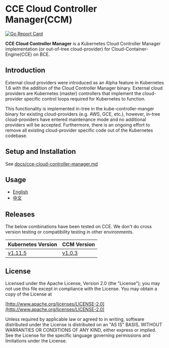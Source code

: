 # CCE Cloud Controller Manager(CCM)
[![Go Report Card](https://goreportcard.com/badge/github.com/baidu/cloud-provider-baiducloud)](https://goreportcard.com/report/github.com/baidu/cloud-provider-baiducloud)

**CCE Cloud Controller Manager** is a Kubernetes Cloud Controller Manager implementation (or out-of-tree cloud-provider) for Cloud-Container-Engine(CCE) on BCE.

## Introduction

External cloud providers were introduced as an Alpha feature in Kubernetes 1.6 with the addition of the Cloud Controller Manager binary. External cloud providers are Kubernetes (master) controllers that implement the cloud-provider specific control loops required for Kubernetes to function.

This functionality is implemented in-tree in the kube-controller-manger binary for existing cloud-providers (e.g. AWS, GCE, etc.), however, in-tree cloud-providers have entered maintenance mode and no additional providers will be accepted. Furthermore, there is an ongoing effort to remove all existing cloud-provider specific code out of the Kubernetes codebase.

## Setup and Installation

See [docs/cce-cloud-controller-manager.md](docs/cce-cloud-controller-manager.md)

## Usage

- [English](docs/tutorial.md)
- [中文](docs/tutorial_zh-CN.md)

## Releases
The below combinations have been tested on CCE. We don't do cross version testing or compatibility testing in other environments. 

| Kubernetes Version  | CCM Version   |
|--------|--------|
| [v1.11.5](https://github.com/kubernetes/kubernetes/releases/tag/v1.11.5) | [v1.0.3](https://github.com/baidu/cloud-provider-baiducloud/releases/tag/v1.0.3)  |

## License

Licensed under the Apache License, Version 2.0 (the "License");
you may not use this file except in compliance with the License.
You may obtain a copy of the License at

[http://www.apache.org/licenses/LICENSE-2.0](http://www.apache.org/licenses/LICENSE-2.0)

Unless required by applicable law or agreed to in writing, software
distributed under the License is distributed on an "AS IS" BASIS,
WITHOUT WARRANTIES OR CONDITIONS OF ANY KIND, either express or implied.
See the License for the specific language governing permissions and
limitations under the License.
